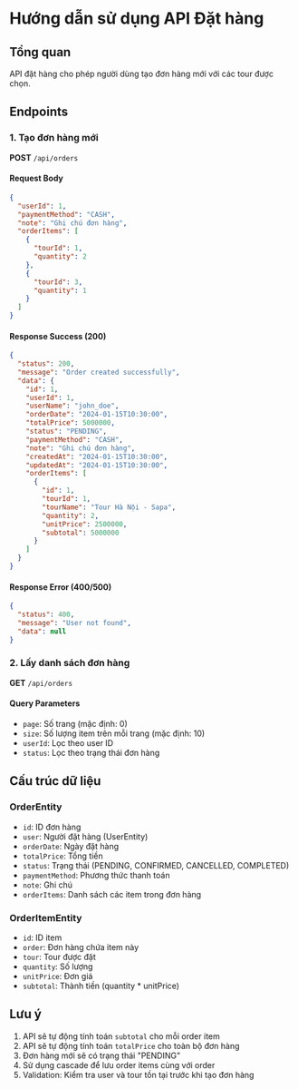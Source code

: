 # Hướng dẫn sử dụng API Đặt hàng

## Tổng quan
API đặt hàng cho phép người dùng tạo đơn hàng mới với các tour được chọn.

## Endpoints

### 1. Tạo đơn hàng mới
**POST** `/api/orders`

#### Request Body
```json
{
  "userId": 1,
  "paymentMethod": "CASH",
  "note": "Ghi chú đơn hàng",
  "orderItems": [
    {
      "tourId": 1,
      "quantity": 2
    },
    {
      "tourId": 3,
      "quantity": 1
    }
  ]
}
```

#### Response Success (200)
```json
{
  "status": 200,
  "message": "Order created successfully",
  "data": {
    "id": 1,
    "userId": 1,
    "userName": "john_doe",
    "orderDate": "2024-01-15T10:30:00",
    "totalPrice": 5000000,
    "status": "PENDING",
    "paymentMethod": "CASH",
    "note": "Ghi chú đơn hàng",
    "createdAt": "2024-01-15T10:30:00",
    "updatedAt": "2024-01-15T10:30:00",
    "orderItems": [
      {
        "id": 1,
        "tourId": 1,
        "tourName": "Tour Hà Nội - Sapa",
        "quantity": 2,
        "unitPrice": 2500000,
        "subtotal": 5000000
      }
    ]
  }
}
```

#### Response Error (400/500)
```json
{
  "status": 400,
  "message": "User not found",
  "data": null
}
```

### 2. Lấy danh sách đơn hàng
**GET** `/api/orders`

#### Query Parameters
- `page`: Số trang (mặc định: 0)
- `size`: Số lượng item trên mỗi trang (mặc định: 10)
- `userId`: Lọc theo user ID
- `status`: Lọc theo trạng thái đơn hàng

## Cấu trúc dữ liệu

### OrderEntity
- `id`: ID đơn hàng
- `user`: Người đặt hàng (UserEntity)
- `orderDate`: Ngày đặt hàng
- `totalPrice`: Tổng tiền
- `status`: Trạng thái (PENDING, CONFIRMED, CANCELLED, COMPLETED)
- `paymentMethod`: Phương thức thanh toán
- `note`: Ghi chú
- `orderItems`: Danh sách các item trong đơn hàng

### OrderItemEntity
- `id`: ID item
- `order`: Đơn hàng chứa item này
- `tour`: Tour được đặt
- `quantity`: Số lượng
- `unitPrice`: Đơn giá
- `subtotal`: Thành tiền (quantity * unitPrice)

## Lưu ý
1. API sẽ tự động tính toán `subtotal` cho mỗi order item
2. API sẽ tự động tính toán `totalPrice` cho toàn bộ đơn hàng
3. Đơn hàng mới sẽ có trạng thái "PENDING"
4. Sử dụng cascade để lưu order items cùng với order
5. Validation: Kiểm tra user và tour tồn tại trước khi tạo đơn hàng
